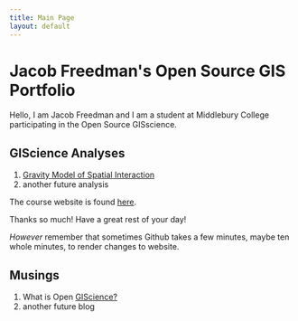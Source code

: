 ```yaml
---
title: Main Page
layout: default
---
```


# Jacob Freedman's Open Source GIS Portfolio
Hello, I am Jacob Freedman and I am a student at Middlebury College participating in the Open Source GISscience.

## GIScience Analyses

1. [Gravity Model of Spatial Interaction](gravity/gravity.md)
2. another future analysis

The course website is found [here](https://gis4dev.github.io).

Thanks so much! Have a great rest of your day!

_However_ remember that sometimes Github takes a few minutes, maybe ten whole minutes, to render changes to website.

## Musings

1. What is Open [GIScience?](musings/open-source.md)
2. another future blog 
